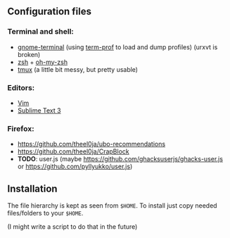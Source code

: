 ## Configuration files

### Terminal and shell:
- [gnome-terminal](/gnome-terminal.conf) (using [term-prof](https://github.com/Sorebit/bin/blob/master/term-prof) to load and dump profiles) (urxvt is broken)
- [zsh](/.zshrc) + [oh-my-zsh](/.oh-my-zsh/themes)
- [tmux](/.tmux.conf) (a little bit messy, but pretty usable)

### Editors:
- [Vim](/.vimrc)
- [Sublime Text 3](/.config/sublime-text-3/Packages/User)

### Firefox:
- https://github.com/theel0ja/ubo-recommendations
- https://github.com/theel0ja/CrapBlock
- **TODO**: user.js (maybe https://github.com/ghacksuserjs/ghacks-user.js or https://github.com/pyllyukko/user.js)

## Installation
The file hierarchy is kept as seen from `$HOME`.
To install just copy needed files/folders to your `$HOME`.

(I might write a script to do that in the future)
